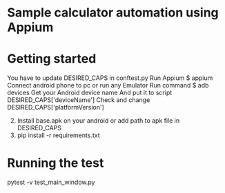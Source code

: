 # Sample calculator automation using Appium

# Getting started
You have to update DESIRED_CAPS in conftest.py 
Run Appium 
$ appium 
Connect android phone to pc or run any Emulator 
Run command 
$ adb devices 
Get your Android device name And put it to script DESIRED_CAPS['deviceName'] 
Check and change DESIRED_CAPS['platformVersion']


2) Install base.apk on your android or add path to apk file in DESIRED_CAPS
3) pip install -r requirements.txt

# Running the test

pytest -v test_main_window.py




